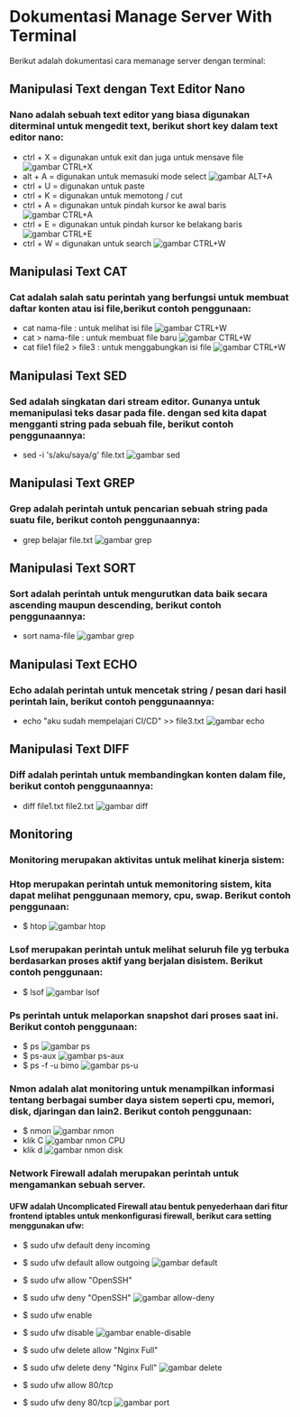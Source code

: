 # Dokumentasi Manage Server With Terminal
Berikut adalah dokumentasi cara memanage server dengan terminal:

## Manipulasi Text dengan Text Editor Nano
### Nano adalah sebuah text editor yang biasa digunakan diterminal untuk mengedit text, berikut short key dalam text editor nano:
- ctrl + X = digunakan untuk exit dan juga untuk mensave file
![gambar CTRL+X](assets/nano-ctrlx.png)
- alt + A = digunakan untuk memasuki mode select
![gambar ALT+A](assets/nano-altA.png)
- ctrl + U = digunakan untuk paste
- ctrl + K = digunakan untuk memotong / cut
- ctrl + A = digunakan untuk pindah kursor ke awal baris
![gambar CTRL+A](assets/nano-ctrlA.png)
- ctrl + E = digunakan untuk pindah kursor ke belakang baris
![gambar CTRL+E](assets/nano-ctrlE.png)
- ctrl + W = digunakan untuk search
![gambar CTRL+W](assets/nano-ctrlW.png)

## Manipulasi Text CAT
### Cat adalah salah satu perintah yang berfungsi untuk membuat daftar konten atau isi file,berikut contoh penggunaan:
- cat nama-file : untuk melihat isi file
![gambar CTRL+W](assets/cat-lihat.png)
- cat > nama-file : untuk membuat file baru
![gambar CTRL+W](assets/cat-membuat.png)
- cat file1 file2 > file3 : untuk menggabungkan isi file
![gambar CTRL+W](assets/cat-gabung.png)

## Manipulasi Text SED
### Sed adalah singkatan dari stream editor. Gunanya untuk memanipulasi teks dasar pada file. dengan sed kita dapat mengganti string pada sebuah file, berikut contoh penggunaannya:
- sed -i 's/aku/saya/g' file.txt
![gambar sed](assets/sed.png)

## Manipulasi Text GREP
### Grep adalah perintah untuk pencarian sebuah string pada suatu file, berikut contoh penggunaannya:
- grep belajar file.txt
![gambar grep](assets/grep.png)

## Manipulasi Text SORT
### Sort adalah perintah untuk mengurutkan data baik secara ascending maupun descending, berikut contoh penggunaannya:
- sort nama-file
![gambar grep](assets/sort.png)

## Manipulasi Text ECHO
### Echo adalah perintah untuk mencetak string / pesan dari hasil perintah lain, berikut contoh penggunaannya:
- echo "aku sudah mempelajari CI/CD" >> file3.txt
![gambar echo](assets/echo.png)

## Manipulasi Text DIFF
### Diff adalah perintah untuk membandingkan konten dalam file, berikut contoh penggunaannya:
- diff file1.txt file2.txt
![gambar diff](assets/diff.png)


## Monitoring
### Monitoring merupakan aktivitas untuk melihat kinerja sistem:

### Htop merupakan perintah untuk memonitoring sistem, kita dapat melihat penggunaan memory, cpu, swap. Berikut contoh penggunaan:
- $ htop
![gambar htop](assets/htop.png)

### Lsof merupakan perintah untuk melihat seluruh file yg terbuka berdasarkan proses aktif yang berjalan disistem. Berikut contoh penggunaan:
- $ lsof
![gambar lsof](assets/lsof.png)

### Ps perintah untuk melaporkan snapshot dari proses saat ini. Berikut contoh penggunaan:
- $ ps
![gambar ps](assets/ps.png)
- $ ps-aux
![gambar ps-aux](assets/ps-aux.png)
- $ ps -f -u bimo
![gambar ps-u](assets/ps-u.png)

### Nmon adalah alat monitoring untuk menampilkan informasi tentang berbagai sumber daya sistem seperti cpu, memori, disk, djaringan dan lain2. Berikut contoh penggunaan:
- $ nmon
![gambar nmon](assets/nmon-home.png)
- klik C
![gambar nmon CPU](assets/nmon-cpu.png)
- klik d
![gambar nmon disk](assets/nmon-cpu-disk.png)

### Network Firewall adalah merupakan perintah untuk mengamankan sebuah server.
#### UFW adalah Uncomplicated Firewall atau bentuk penyederhaan dari fitur frontend iptables untuk menkonfigurasi firewall, berikut cara setting menggunakan ufw:

- $ sudo ufw default deny incoming
- $ sudo ufw default allow outgoing
![gambar default](assets/default-allow-deny.png)

- $ sudo ufw allow "OpenSSH"
- $ sudo ufw deny "OpenSSH"
![gambar allow-deny](assets/firewaLL-rules-allow-deny.png)

- $ sudo ufw enable
- $ sudo ufw disable
![gambar enable-disable](assets/firewaLL-enable.png)

- $ sudo ufw delete allow "Nginx Full"
- $ sudo ufw delete deny "Nginx Full"
![gambar delete](assets/firewaLL-delete.png)

- $ sudo ufw  allow 80/tcp
- $ sudo ufw  deny 80/tcp
![gambar port](assets/firewaLL-port.png)